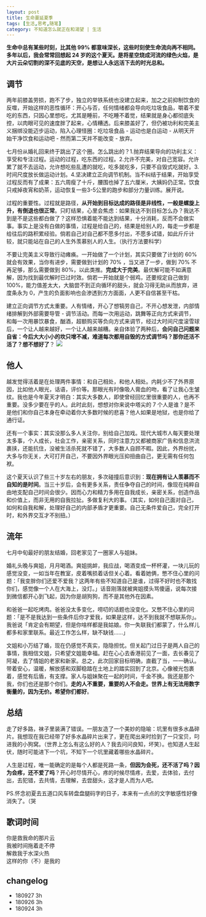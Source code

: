 ```yaml
---
layout: post
title: 生命蔓延夏季
tags: [生活,思考,随笔]
category: 不知道怎么就正在和渴望 | 生活
---
```


**生命中总有某些时刻，比其他 99% 都意味深长，这些时刻使生命流向再不相同。多年以后，我会常常回想起 24 岁的这个夏天。是将星空烧成河流的绿色火焰，是大片云朵切割的深不见底的天空，是想让人永远活下去的时光总和。**

## 调节

两年前膝盖劳损，跑不了步，独立的举铁系统也没建立起来，加之之前抑制饮食的反噬，开始这样的恶性循环：开心与否，任何情绪都会导向吃垃圾食品，嚼着不爱吃的东西，只因心里想吃，尤其是睡前，不吃睡不着觉，结果就是身心都彻底失控，以肉眼可见的速度胖了起来，心情糟透。后来膝盖好了，但仍被功利和完美主义捆绑没能迈步运动，陷入心理怪圈：吃垃圾食品 - 运动也是白运动 - 从明天开始干净饮食和运动吧 - 然而第二天并不能改变 - 放弃。

七月份从婚礼回来终于跳出了这个圈。怎么跳出的？1.抛弃结果导向的功利主义：享受和专注过程。运动的过程，吃东西的过程。2.允许不完美，对自己宽容。允许累了就不去运动，允许想吃些乱遭的就吃，吃多就吃多，只要不自毁式吃就好。3.时间尺度放长做运动计划。4.坚决建立正向调节机制。当不纠结于结果，开始享受过程反而有了成果：五六周瘦了十斤，腰围也掉了五六厘米，大姨妈仍正常。饮食只戒掉夜宵和奶茶，运动恢复一些3-5公里的跑步和部分力量训练。展开说。

过程的重要性。过程就是路径，**从开始到目标达成的路径是非线性，一般是螺旋上升，有倒退也很正常**。只盯结果，心里会焦虑：如果我达不到目标怎么办？我达不到是不是这些都白做了？这样恐惧着能不能达到结果，十分消耗，反而不会做实事。事实上是没有白做的事情，过程是给自己的，结果是给别人的，每走一步都是给往后的路积累经验。倘若自己对自己都不愿多付出，不愿多试错，如此斤斤计较，就只能站在自己的人生外羡慕别人的人生。（执行方法要科学）

不要让完美主义导致行动瘫痪。一开始做了一个计划，其实只要做了计划的 60% 就会有效果，当你有进步，需要做到计划的 70% ，当又进了一步，做到 70% 不再足够，那么需要做到 80%，以此类推。**完成大于完美**。最优解可能不如满意解，因为找到最优解时已过时效。倘若一开始就是个弱鸡，还要规定自己做到 100%，能力值差太大，大脑尝不到正向循环的甜头，就会习得无助从而放弃，进度条永为 0，产生的负面影响也会渗透到方方面面，人更不自信甚至干枯。

建立正向调节方式太重要。人有情绪，开心了想犒劳自己，不开心想发泄，内部情绪排解到外部需要导管 - 调节活动。而每一次用运动，跳舞等正向方式来调节，和每一次用暴饮暴食，酗酒，超额购买等负向方式来调节，经过大时间尺度滚雪球后，一个让人越来越好，一个让人越来越糟。亲自体验了两种后，**会问自己问题来自省：今后大大小小的坎只增不减，难道每次都用自毁的方式调节吗？那你还活不活了？想不想好了**？
![](http://oax0nr6r7.bkt.clouddn.com/2018-09-27-WechatIMG173.jpeg)

## 他人

越发觉得活着是在处理两件事情：和自己相处，和他人相处。内耗少不了外界原因，比如他人眼光，话语，评价等。那眼光有时像吸人膏血的吻，看了让我心生皱纹。我也是今年夏天才明白：其实大多数人，即使曾经回忆里很重要的人，也再不重要。没多少要在乎的人。此时此刻，想想对你来说中塔尖的 7 个人是谁？是不是他们和你自己本身在牵动着你大多数时候的悲喜？他人如果是地狱，也是你给了通行证。

还有一个事实：其实没那么多人关注你，别给自己加戏。现代大城市人每天要处理太多事，个人成长，社会工作，亲密关系，同时注意力又都被商家广告和信息洪流裹挟，还能抗住，没被生活杀死就不错了，大多数人自顾不暇。因此，外界纷扰，大多与你无关，大可打开自己，不要因外界眼光压抑扭曲自己，更无需有任何包袱。

这个夏天认识了些三十岁左右的朋友，多次碰撞后意识到：**现在拥有让人羡慕而不自知的是时间**。当三十岁后，会有更多关系，责任争夺自己的时间，像现在纯粹自由地支配自己时间会很少。因而心力和精力多用在自我成长，亲密关系，创造作品和价值上，而非无用的自我拉扯。多做复利大的事。（其实，如何自己面对自己，如何和自我和解，处理好自己的内部矛盾才更重要。自己无条件爱自己，完全打开时，和外界交互才不别扭。）


## 流年

七月中旬最好的朋友结婚，回老家见了一圈家人与姐妹。

婚礼头晚与爽姐，月月喝酒。爽姐挑衅，我应战，喝酒变成一杯杯灌，一块儿玩的感觉没变，一如当年在教室，皮着嘴损着话但关心着。看着她俩，憋不住心里的问题：「我变胖你们还爱不爱我？这两年有些不知道自己是谁，过得不好时也不敢找你们，感觉像一个人在大海上，没灯。」话音刚落就被爽姐摸头骂傻逼，说每次接到微信都开心到飞起，因为你是胡狗狗，而不是其他外在因素。

和爸爸一起吃烤肉。爸爸没太多变化，唠叨的话题也没变化。又憋不住心里的问题：「是不是我达到一些条件后你才爱我，如果是这样，达不到我就不想联系你」。我爸说「肯定会有期望，但是你啥样都是我姑娘。你一失联我们都蒙了，什么样儿都多和家里联系。最近工作怎么样，缺不缺钱......」

文姐和小万结了婚，现在仍感觉不真实，隐隐担忧。但关起门过日子是两人自己的事情，我相信文姐，只希望文姐能幸福。赶在心心去香港前见了一面，去长春见了阿凝，去了情姐的老家和新家。总之，此次回家目标明确，直截了当，一一确认。带着安心，温暖，解放感和双脚稳踏在土地上的踏实回到了北京。心像被光包裹着，感觉有后盾，有支撑。家人与姐妹聚在一起的时间，千金不换。我还是那个我，你们也还是那个你们。**走的人不重要，重要的人不会走。世界上有无法用数字衡量的，因为无价。希望你们都好**。

## 总结

走了好多路，袜子里装满了错误。一朋友造了一个美妙的隐喻：坑里有很多水晶碎片。我想现在我已经带了好多水晶碎片出来了，更在爬出来时捡到了一只宝贝，叼进我的小狗窝。（世界上怎么有这么好的人？我去问问良知，坏笑）。也知道人生起伏，随时可能进下一个坑，不知下一个坑里藏着哪些水晶碎片。

人生是过程，唯一能确定的是每个人都是死路一条，**但因为会死，还不活了吗？因为会疼，还不爱了吗**？开心时尽情开心，疼的时候尽情疼，去爱，去体验，去付出，去犯错，去共情，去理解，去尝甜头，这才是人而为人吧。

PS.怀念初夏去五道口风车转盘盘腿码字的日子，本来有一点点的文字敏感性好像消失了。（哭


## 歌词时间
你是救我命的那片云    
我被时间拖着走不停    
解救我于水深火热    
这样的你（不）是我的

## changelog
- 180927 3h
- 180926 3h
- 180924 3h
